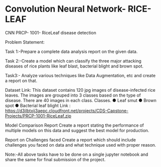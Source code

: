 # Convolution Neural Network- RICE-LEAF
CNN
PRCP- 1001- RiceLeaf disease detection

Problem Statement:

Task 1:-Prepare a complete data analysis report on the given data.

Task 2:-Create a model which can classify the three major attacking diseases of rice plants like leaf blast, bacterial blight and brown spot.

Task3:- Analyze various techniques like Data Augmentation, etc and create a report on that.


Dataset Link:
This dataset contains 120 jpg images of disease-infected rice leaves. The images are grouped into 3 classes based on the type of disease. There are 40 images in each class.
Classes.
●	Leaf smut
●	Brown spot
●	Bacterial leaf blight
Link : https://d3ilbtxij3aepc.cloudfront.net/projects/CDS-Capstone-Projects/PRCP-1001-RiceLeaf.zip

Model Comparison Report
Create a report stating the performance of multiple models on this data and suggest the best model for production.

Report on Challenges faced
Create a report which should include challenges you faced on data and what technique used with proper reason.

Note:-All above tasks have to be done on a single jupyter notebook and share the same for final submission of the project.
